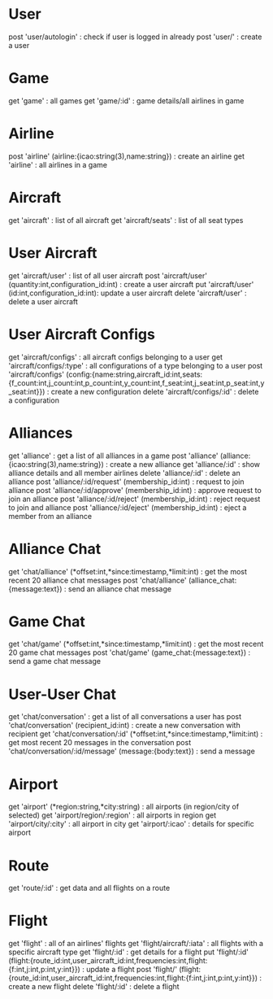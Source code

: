 # User
post 'user/autologin' : check if user is logged in already
post 'user/' : create a user

# Game
get 'game' : all games
get 'game/:id' : game details/all airlines in game

# Airline
post 'airline' (airline:{icao:string(3),name:string}) : create an airline
get 'airline' : all airlines in a game

# Aircraft
get 'aircraft' : list of all aircraft
get 'aircraft/seats' : list of all seat types

# User Aircraft
get 'aircraft/user' : list of all user aircraft
post 'aircraft/user' (quantity:int,configuration_id:int) : create a user aircraft
put 'aircraft/user' (id:int,configuration_id:int): update a user aircraft
delete 'aircraft/user' : delete a user aircraft

# User Aircraft Configs
get 'aircraft/configs' : all aircraft configs belonging to a user
get 'aircraft/configs/:type' : all configurations of a type belonging to a user
post 'aircraft/configs' (config:{name:string,aircraft_id:int,seats:{f_count:int,j_count:int,p_count:int,y_count:int,f_seat:int,j_seat:int,p_seat:int,y_seat:int}}) : create a new configuration
delete 'aircraft/configs/:id' : delete a configuration

# Alliances
get 'alliance' : get a list of all alliances in a game
post 'alliance' (alliance:{icao:string(3),name:string}) : create a new alliance
get 'alliance/:id' : show alliance details and all member airlines
delete 'alliance/:id' : delete an alliance
post 'alliance/:id/request' (membership_id:int) : request to join alliance
post 'alliance/:id/approve' (membership_id:int) : approve request to join an alliance
post 'alliance/:id/reject' (membership_id:int) : reject request to join and alliance
post 'alliance/:id/eject' (membership_id:int) : eject a member from an alliance

# Alliance Chat
get 'chat/alliance' (*offset:int,*since:timestamp,*limit:int) : get the most recent 20 alliance chat messages
post 'chat/alliance' (alliance_chat:{message:text}) : send an alliance chat message
# Game Chat
get 'chat/game' (*offset:int,*since:timestamp,*limit:int) : get the most recent 20 game chat messages
post 'chat/game' (game_chat:{message:text}) : send a game chat message
# User-User Chat
get 'chat/conversation' : get a list of all conversations a user has
post 'chat/conversation' (recipient_id:int) : create a new conversation with recipient
get 'chat/conversation/:id' (*offset:int,*since:timestamp,*limit:int) : get most recent 20 messages in the conversation
post 'chat/conversation/:id/message' (message:{body:text}) : send a message

# Airport
get 'airport' (*region:string,*city:string) : all airports (in region/city of selected)
get 'airport/region/:region' : all airports in region
get 'airport/city/:city' : all airport in city
get 'airport/:icao' : details for specific airport

# Route
get 'route/:id' : get data and all flights on a route

# Flight
get 'flight' : all of an airlines' flights
get 'flight/aircraft/:iata' : all flights with a specific aircraft type
get 'flight/:id' : get details for a flight
put 'flight/:id' (flight:{route_id:int,user_aircraft_id:int,frequencies:int,flight:{f:int,j:int,p:int,y:int}}) : update a flight
post 'flight/' (flight:{route_id:int,user_aircraft_id:int,frequencies:int,flight:{f:int,j:int,p:int,y:int}}) : create a new flight
delete 'flight/:id' : delete a flight

